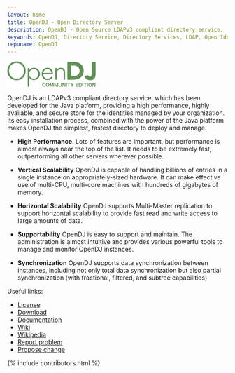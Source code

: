 ```yaml
---
layout: home
title: OpenDJ - Open Directory Server
description: OpenDJ - Open Source LDAPv3 compliant directory service.
keywords: OpenDJ, Directory Service, Directory Services, LDAP, Open Identity Platform
reponame: OpenDJ
---
```

<div class="container text-center mb-4">
    <a target="_blank" href="https://github.com/OpenIdentityPlatform/OpenDJ">
        <img src="/assets/img/opendj-logo.png" width="40%" alt="OpenDJ Logo"/>
    </a>
</div>

OpenDJ is an LDAPv3 compliant directory service, which has been developed for the Java platform, providing a high performance, highly available, and secure store for the identities managed by your organization. Its easy installation process, combined with the power of the Java platform makes OpenDJ the simplest, fastest directory to deploy and manage.

* **High Performance**. Lots of features are important, but performance is almost always near the top of the list. It needs to be extremely fast, outperforming all other servers wherever possible.

* **Vertical Scalability**  OpenDJ is capable of handling billions of entries in a single instance on appropriately-sized hardware. It can make effective use of multi-CPU, multi-core machines with hundreds of gigabytes of memory.

* **Horizontal Scalability** OpenDJ supports Multi-Master replication to support horizontal scalability to provide fast read and write access to large amounts of data.

* **Supportability** OpenDJ is easy to support and maintain. The administration is almost intuitive and provides various powerful tools to manage and monitor OpenDJ instances.

* **Synchronization** OpenDJ supports data synchronization between instances, including not only total data synchronization but also partial synchronization (with fractional, filtered, and subtree capabilities)


Useful links:
* [License](https://github.com/OpenIdentityPlatform/OpenDJ?tab=License-1-ov-file#readme)
* [Download](https://github.com/OpenIdentityPlatform/OpenDJ/releases)
* [Documentation](https://doc.openidentityplatform.org/opendj)
* [Wiki](https://github.com/OpenIdentityPlatform/OpenDJ/wiki)
* [Wikipedia](https://en.wikipedia.org/wiki/OpenDJ)
* [Report problem](https://github.com/OpenIdentityPlatform/OpenDJ/issues/new?assignees=&labels=&projects=&template=Bug_report.md)
* [Propose change](https://github.com/OpenIdentityPlatform/OpenDJ/issues/new?assignees=&labels=&projects=&template=Feature_request.md)

 {% include contributors.html %}